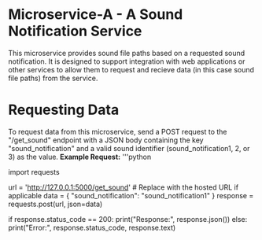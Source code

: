 # Microservice-A - A Sound Notification Service
This microservice provides sound file paths based on a requested sound notification. It is designed to support integration with web applications or other services to allow them to request and recieve data (in this case sound file paths) from the service.
# Requesting Data
To request data from this microservice, send a POST request to the "/get_sound" endpoint with a JSON body containing the key "sound_notification" and a valid sound identifier (sound_notification1, 2, or 3) as the value.
**Example Request:**
'''python

import requests

url = 'http://127.0.0.1:5000/get_sound'  # Replace with the hosted URL if applicable
data = {
    "sound_notification": "sound_notification1"
}
response = requests.post(url, json=data)

if response.status_code == 200:
    print("Response:", response.json())
else:
    print("Error:", response.status_code, response.text)
